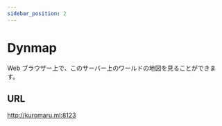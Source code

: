 ```yaml
---
sidebar_position: 2
---
```


# Dynmap

Web ブラウザー上で、このサーバー上のワールドの地図を見ることができます。

## URL

http://kuromaru.ml:8123